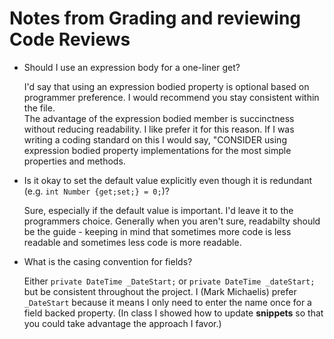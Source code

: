 # Notes from Grading and reviewing Code Reviews

* Should I use an expression body for a one-liner get?
  
    I'd say that using an expression bodied property is optional based on programmer preference.  I would recommend you stay consistent within the file.  
    The advantage of the expression bodied member is succinctness without reducing readability.  I like prefer it for this reason.  If I was writing a coding standard on this I would say, "CONSIDER using expression bodied property implementations for the most simple properties and methods.

* Is it okay to set the default value explicitly even though it is redundant (e.g. `int Number {get;set;} = 0;`)?

    Sure, especially if the default value is important.  I'd leave it to the programmers choice.  Generally when you aren't sure, readabilty should be the guide - keeping in mind that sometimes more code is less readable and sometimes less code is more readable.

* What is the casing convention for fields?

    Either `private DateTime _DateStart;` or `private DateTime _dateStart;` but be consistent throughout the project.  I (Mark Michaelis) prefer `_DateStart` because it means I only need to enter the name once for a field backed property.  (In class I showed how to update __snippets__ so that you could take advantage the approach I favor.)
